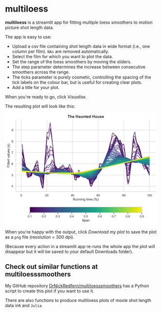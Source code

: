 # multiloess
**multiloess** is a streamlit app for fitting multiple loess smoothers to motion picture shot length data.

The app is easy to use:

* Upload a csv file containing shot length data in wide format (i.e., one column per film). `NAs` are removed automatically.
* Select the film for which you want to plot the data.
* Set the range of the loess smoothers by moving the sliders.
* The step parameter determines the increase between consecutive smoothers across the range.
* The ticks parameter is purely cosmetic, controlling the spacing of the tick labels on the colour bar, but is useful for creating clear plots.
* Add a title for your plot.

When you're ready to go, click *Visualise*.

The resulting plot will look like this:

<p align="center">
<img src="images/the_haunted_house.png" alt="Time series of editing in Buster Keaton's The Haunted House (1921)" width="538">
</p>

When you're happy with the output, click *Download my plot* to save the plot as a `png` file (resolution = 300 dpi).

(Because every action in a streamlit app re-runs the whole app the plot will disappear but it will be saved to your default Downloads folder).

## Check out similar functions at multiloesssmoothers
My GitHub repository [DrNickRedfern/multiloesssmoothers](https://github.com/DrNickRedfern/multiloesssmoothers) has a Python script to create this plot if you want to use it.

There are also functions to produce multiloess plots of movie shot length data in`R` and `Julia`.

